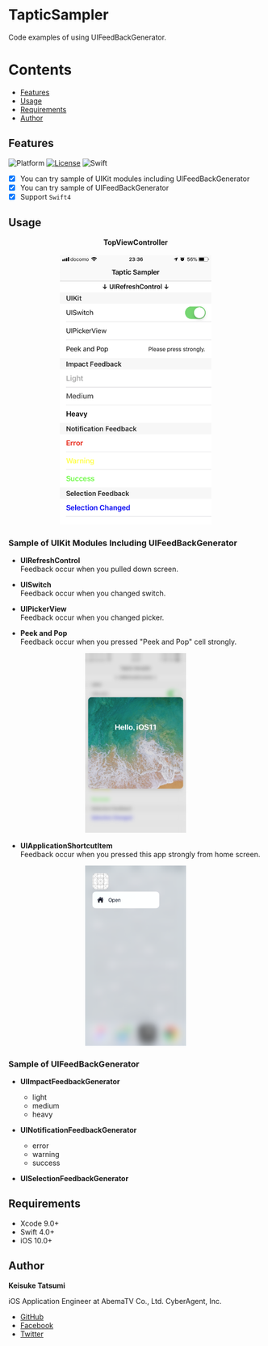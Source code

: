 # TapticSampler
Code examples of using UIFeedBackGenerator.

# Contents
- [Features](#features)
- [Usage](#usage)
- [Requirements](#requirements)
- [Author](#author)

## <a name="features"> Features

![Platform](http://img.shields.io/badge/platform-ios-blue.svg?style=flat-square
)
[![License](http://img.shields.io/badge/license-MIT-lightgrey.svg?style=flat-square
)](http://mit-license.org)
![Swift](https://img.shields.io/badge/Swift-4.0-orange.svg?style=flat-square)

- [x] You can try sample of UIKit modules including UIFeedBackGenerator
- [x] You can try sample of UIFeedBackGenerator
- [x] Support `Swift4`

## <a name="usage"> Usage

<p align="center">
<b> TopViewController</b><br><br>
<img src="https://raw.githubusercontent.com/cokaholic/ImageAssets/master/TapticSampler/screenshot.png" width=300>
</p>

### Sample of UIKit Modules Including UIFeedBackGenerator

- **UIRefreshControl**  
Feedback occur when you pulled down screen.

- **UISwitch**  
Feedback occur when you changed switch.

- **UIPickerView**  
Feedback occur when you changed picker.

- **Peek and Pop**  
Feedback occur when you pressed "Peek and Pop" cell strongly.
<p align="center">
  <img src="https://raw.githubusercontent.com/cokaholic/ImageAssets/master/TapticSampler/peek_and_pop.png" width=200>
</p>

- **UIApplicationShortcutItem**  
Feedback occur when you pressed this app strongly from home screen.
<p align="center">
  <img src="https://raw.githubusercontent.com/cokaholic/ImageAssets/master/TapticSampler/shortcut.png" width=200>
</p>

### Sample of UIFeedBackGenerator

- **UIImpactFeedbackGenerator**
  - light
  - medium
  - heavy

- **UINotificationFeedbackGenerator**
  - error
  - warning
  - success

- **UISelectionFeedbackGenerator**

## <a name="requirements"> Requirements

- Xcode 9.0+
- Swift 4.0+
- iOS 10.0+

## <a name="author"> Author

**Keisuke Tatsumi**

iOS Application Engineer at AbemaTV Co., Ltd. CyberAgent, Inc.

- [GitHub](https://github.com/cokaholic)
- [Facebook](https://www.facebook.com/keisuke.tatsumi.50)
- [Twitter](https://twitter.com/TK_u_nya)


